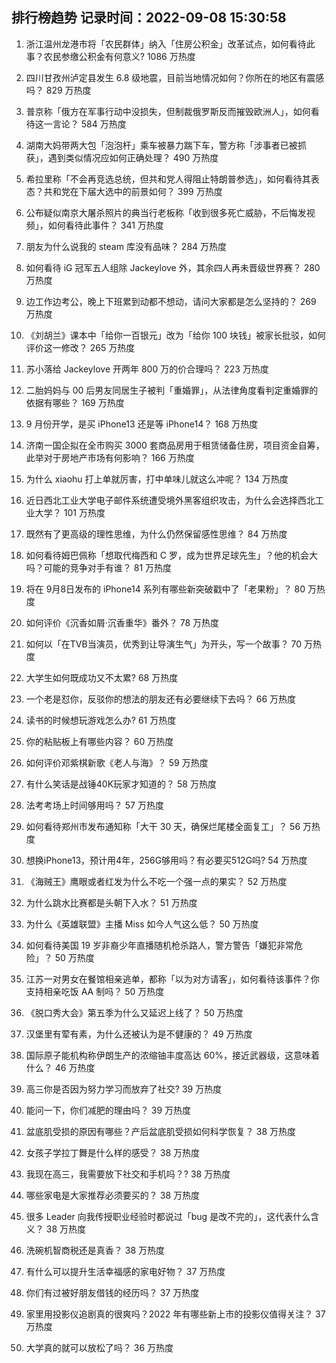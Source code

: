 
## 排行榜趋势 记录时间：2022-09-08 15:30:58
  
  1. 浙江温州龙港市将「农民群体」纳入「住房公积金」改革试点，如何看待此事？农民参缴公积金有何意义? 1086 万热度
    
  2. 四川甘孜州泸定县发生 6.8 级地震，目前当地情况如何？你所在的地区有震感吗？ 829 万热度
    
  3. 普京称「俄方在军事行动中没损失，但制裁俄罗斯反而摧毁欧洲人」，如何看待这一言论？ 584 万热度
    
  4. 湖南大妈带两大包「泡泡杆」乘车被暴力踹下车，警方称「涉事者已被抓获」，遇到类似情况应如何正确处理？ 490 万热度
    
  5. 希拉里称「不会再竞选总统，但共和党人得阻止特朗普参选」，如何看待其表态？共和党在下届大选中的前景如何？ 399 万热度
    
  6. 公布疑似南京大屠杀照片的典当行老板称「收到很多死亡威胁，不后悔发视频」，如何看待此事件？ 341 万热度
    
  7. 朋友为什么说我的 steam 库没有品味？ 284 万热度
    
  8. 如何看待 iG 冠军五人组除 Jackeylove 外，其余四人再未晋级世界赛？ 280 万热度
    
  9. 边工作边考公，晚上下班累到动都不想动，请问大家都是怎么坚持的？ 269 万热度
    
  10. 《刘胡兰》课本中「给你一百银元」改为「给你 100 块钱」被家长批驳，如何评价这一修改？ 265 万热度
    
  11. 苏小落给 Jackeylove 开两年 800 万的价合理吗？ 223 万热度
    
  12. 二胎妈妈与 00 后男友同居生子被判「重婚罪」，从法律角度看判定重婚罪的依据有哪些？ 169 万热度
    
  13. 9 月份开学，是买 iPhone13 还是等 iPhone14？ 168 万热度
    
  14. 济南一国企拟在全市购买 3000 套商品房用于租赁储备住房，项目资金自筹，此举对于房地产市场有何影响？ 166 万热度
    
  15. 为什么 xiaohu 打上单就厉害，打中单味儿就这么冲呢？ 134 万热度
    
  16. 近日西北工业大学电子邮件系统遭受境外黑客组织攻击，为什么会选择西北工业大学？ 101 万热度
    
  17. 既然有了更高级的理性思维，为什么仍然保留感性思维？ 84 万热度
    
  18. 如何看待姆巴佩称「想取代梅西和 C 罗，成为世界足球先生」？他的机会大吗？可能的竞争对手有谁？ 81 万热度
    
  19. 将在 9⽉8⽇发布的 iPhone14 系列有哪些新突破戳中了「⽼果粉」？ 80 万热度
    
  20. 如何评价《沉香如屑·沉香重华》番外？ 78 万热度
    
  21. 如何以「在TVB当演员，优秀到让导演生气」为开头，写一个故事？ 70 万热度
    
  22. 大学生如何既成功又不太累? 68 万热度
    
  23. 一个老是怼你，反驳你的想法的朋友还有必要继续下去吗？ 66 万热度
    
  24. 读书的时候想玩游戏怎么办? 61 万热度
    
  25. 你的粘贴板上有哪些内容？ 60 万热度
    
  26. 如何评价邓紫棋新歌《老人与海》？ 59 万热度
    
  27. 有什么笑话是战锤40K玩家才知道的？ 58 万热度
    
  28. 法考考场上时间够用吗？ 57 万热度
    
  29. 如何看待郑州市发布通知称「大干 30 天，确保烂尾楼全面复工」？ 56 万热度
    
  30. 想换iPhone13，预计用4年，256G够用吗？有必要买512G吗? 54 万热度
    
  31. 《海贼王》鹰眼或者红发为什么不吃一个强一点的果实？ 52 万热度
    
  32. 为什么跳水比赛都是头朝下入水？ 51 万热度
    
  33. 为什么《英雄联盟》主播 Miss 如今人气这么低？ 50 万热度
    
  34. 如何看待美国 19 岁非裔少年直播随机枪杀路人，警方警告「嫌犯非常危险」？ 50 万热度
    
  35. 江苏一对男女在餐馆相亲逃单，都称「以为对方请客」，如何看待该事件？你支持相亲吃饭 AA 制吗？ 50 万热度
    
  36. 《脱口秀大会》第五季为什么又延迟上线了？ 50 万热度
    
  37. 汉堡里有荤有素，为什么还被认为是不健康的？ 49 万热度
    
  38. 国际原子能机构称伊朗生产的浓缩铀丰度高达 60%，接近武器级，这意味着什么？ 46 万热度
    
  39. 高三你是否因为努力学习而放弃了社交? 39 万热度
    
  40. 能问一下，你们减肥的理由吗？ 39 万热度
    
  41. 盆底肌受损的原因有哪些？产后盆底肌受损如何科学恢复？ 38 万热度
    
  42. 女孩子学拉丁舞是什么样的感受？ 38 万热度
    
  43. 我现在高三，我需要放下社交和手机吗？? 38 万热度
    
  44. 哪些家电是大家推荐必须要买的？ 38 万热度
    
  45. 很多 Leader 向我传授职业经验时都说过「bug 是改不完的」，这代表什么含义？ 38 万热度
    
  46. 洗碗机智商税还是真香？ 38 万热度
    
  47. 有什么可以提升生活幸福感的家电好物？ 37 万热度
    
  48. 你们有过被好朋友借钱的经历吗？ 37 万热度
    
  49. 家里用投影仪追剧真的很爽吗？2022 年有哪些新上市的投影仪值得关注？ 37 万热度
    
  50. 大学真的就可以放松了吗？ 36 万热度
    